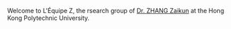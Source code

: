 Welcome to L'Équipe Z, the rsearch group of [Dr. ZHANG Zaikun](https://www.zhangzk.net) at the Hong Kong Polytechnic University. 

